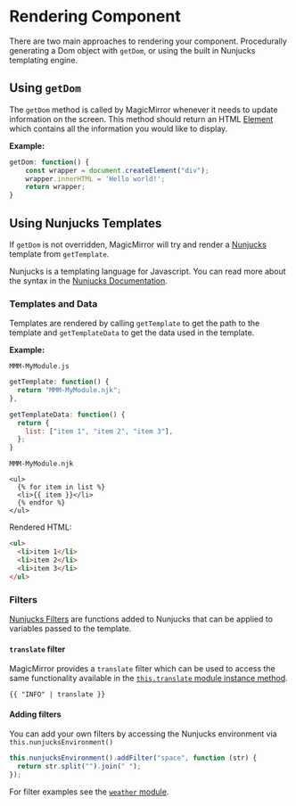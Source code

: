 # Rendering Component

There are two main approaches to rendering your component. Procedurally
generating a Dom object with `getDom`, or using the built in Nunjucks templating
engine.

## Using `getDom`

The `getDom` method is called by MagicMirror whenever it needs to update
information on the screen. This method should return an HTML
[Element](https://developer.mozilla.org/en-US/docs/Web/API/Element) which
contains all the information you would like to display.

**Example:**

```js
getDom: function() {
	const wrapper = document.createElement("div");
	wrapper.innerHTML = 'Hello world!';
	return wrapper;
}
```

## Using Nunjucks Templates

If `getDom` is not overridden, MagicMirror will try and render a
[Nunjucks](https://mozilla.github.io/nunjucks/) template from `getTemplate`.

Nunjucks is a templating language for Javascript. You can read more about the
syntax in the
[Nunjucks Documentation](https://mozilla.github.io/nunjucks/templating.html).

### Templates and Data

Templates are rendered by calling `getTemplate` to get the path to the template
and `getTemplateData` to get the data used in the template.

**Example:**

`MMM-MyModule.js`

```js
getTemplate: function() {
  return "MMM-MyModule.njk";
},

getTemplateData: function() {
  return {
    list: ["item 1", "item 2", "item 3"],
  };
}
```

`MMM-MyModule.njk`

```nunjucks
<ul>
  {% for item in list %}
  <li>{{ item }}</li>
  {% endfor %}
</ul>
```

Rendered HTML:

```html
<ul>
  <li>item 1</li>
  <li>item 2</li>
  <li>item 3</li>
</ul>
```

### Filters

[Nunjucks Filters](https://mozilla.github.io/nunjucks/templating.html#filters)
are functions added to Nunjucks that can be applied to variables passed to the
template.

#### `translate` filter

MagicMirror provides a `translate` filter which can be used to access the same
functionality available in the
[`this.translate` module instance method](/module-development/core-module-file.md#thistranslateidentifier).

```nunjucks
{{ "INFO" | translate }}
```

#### Adding filters

You can add your own filters by accessing the Nunjucks environment via
`this.nunjucksEnvironment()`

```js
this.nunjucksEnvironment().addFilter("space", function (str) {
  return str.split("").join(" ");
});
```

For filter examples see the
[`weather` module](https://github.com/MagicMirrorOrg/MagicMirror/blob/master/modules/default/weather/weather.js#L221).
